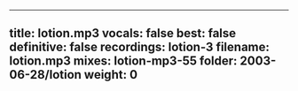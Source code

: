 
---
title: lotion.mp3
vocals: false
best: false
definitive: false
recordings: lotion-3
filename: lotion.mp3
mixes: lotion-mp3-55
folder: 2003-06-28/lotion
weight: 0
---
